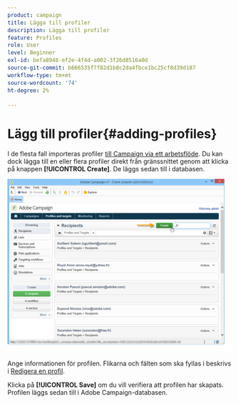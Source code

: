 ```yaml
---
product: campaign
title: Lägga till profiler
description: Lägga till profiler
feature: Profiles
role: User
level: Beginner
exl-id: befa8948-ef2e-4f4d-a002-3f26d8516a0d
source-git-commit: b666535f7f82d1b8c2da4fbce1bc25cf8d39d187
workflow-type: tm+mt
source-wordcount: '74'
ht-degree: 2%

---
```


# Lägg till profiler{#adding-profiles}



I de flesta fall importeras profiler [till Campaign via ett arbetsflöde](../../platform/using/import-export-workflows.md). Du kan dock lägga till en eller flera profiler direkt från gränssnittet genom att klicka på knappen **[!UICONTROL Create]**. De läggs sedan till i databasen.

![](assets/s_ncs_user_profile_add.png)

Ange informationen för profilen. Flikarna och fälten som ska fyllas i beskrivs i [Redigera en profil](../../platform/using/editing-a-profile.md).

Klicka på **[!UICONTROL Save]** om du vill verifiera att profilen har skapats. Profilen läggs sedan till i Adobe Campaign-databasen.

